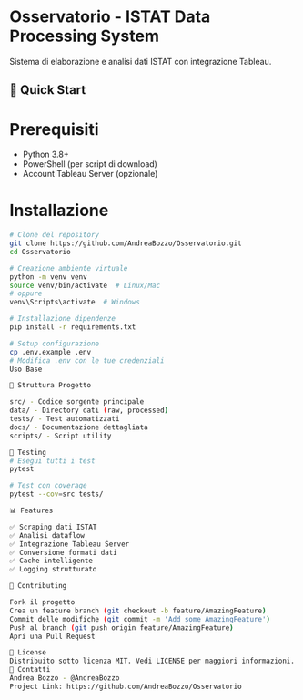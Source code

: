 # Osservatorio - ISTAT Data Processing System

Sistema di elaborazione e analisi dati ISTAT con integrazione Tableau.

## 🚀 Quick Start

# Prerequisiti

- Python 3.8+
- PowerShell (per script di download)
- Account Tableau Server (opzionale)

# Installazione

```bash
# Clone del repository
git clone https://github.com/AndreaBozzo/Osservatorio.git
cd Osservatorio

# Creazione ambiente virtuale
python -m venv venv
source venv/bin/activate  # Linux/Mac
# oppure
venv\Scripts\activate  # Windows

# Installazione dipendenze
pip install -r requirements.txt

# Setup configurazione
cp .env.example .env
# Modifica .env con le tue credenziali
Uso Base

📁 Struttura Progetto

src/ - Codice sorgente principale
data/ - Directory dati (raw, processed)
tests/ - Test automatizzati
docs/ - Documentazione dettagliata
scripts/ - Script utility

🧪 Testing
# Esegui tutti i test
pytest

# Test con coverage
pytest --cov=src tests/

📊 Features

✅ Scraping dati ISTAT
✅ Analisi dataflow
✅ Integrazione Tableau Server
✅ Conversione formati dati
✅ Cache intelligente
✅ Logging strutturato

🤝 Contributing

Fork il progetto
Crea un feature branch (git checkout -b feature/AmazingFeature)
Commit delle modifiche (git commit -m 'Add some AmazingFeature')
Push al branch (git push origin feature/AmazingFeature)
Apri una Pull Request

📄 License
Distribuito sotto licenza MIT. Vedi LICENSE per maggiori informazioni.
👥 Contatti
Andrea Bozzo - @AndreaBozzo
Project Link: https://github.com/AndreaBozzo/Osservatorio
